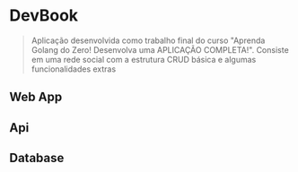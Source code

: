 # DevBook
> Aplicação desenvolvida como trabalho final do curso "Aprenda Golang do Zero!
> Desenvolva uma APLICAÇÃO COMPLETA!". Consiste em uma rede social com a estrutura
> CRUD básica e algumas funcionalidades extras 

## Web App

## Api

## Database
